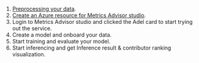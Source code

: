 
1. [Preprocessing your data](https://github.com/Azure/Metrics-Advisor-for-Equipment/blob/main/Preprocessing%20your%20data.md).
2. [Create an Azure resource for Metrics Advisor studio](https://go.microsoft.com/fwlink/?linkid=2142156).
3. Login to Metrics Advisor studio and clicked the Adel card to start trying out the service.
4. Create a model and onboard your data.
5. Start training and evaluate your model.
6. Start inferencing and get Inference result & contributor ranking visualization.
